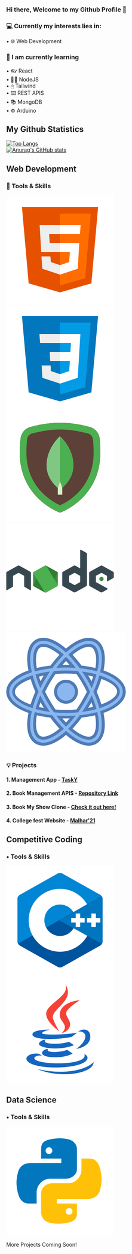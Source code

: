 ### Hi there, Welcome to my Github Profile 👋



<!--
**xxchanjotxx/xxchanjotxx** is a ✨ _special_ ✨ repository because its `README.md` (this file) appears on your GitHub profile.

Here are some ideas to get you started:

- 🔭 I’m currently working on ...
- 🌱 I’m currently learning ...
- 👯 I’m looking to collaborate on ...
- 🤔 I’m looking for help with ...
- 💬 Ask me about ...
- 📫 How to reach me: ...
- 😄 Pronouns: ...
- ⚡ Fun fact: ...
-->

### 💻 Currently my interests lies in: 
• 🌐 Web Development <br>


### 🌱 I am currently learning 
• 👓 React <br>
• 👨‍💻 NodeJS <br>
• 🖱 Tailwind <br>
• ⌨️ REST APIS <br>
• 📚 MongoDB <br>
• ⚙️ Arduino <br>




## My Github Statistics
[![Top Langs](https://github-readme-stats.vercel.app/api/top-langs/?username=xxchanjotxx&layout=compact&theme=radical&custom_title=Languages&card_width=800)](https://github.com/anuraghazra/github-readme-stats) <br>
[![Anurag's GitHub stats](https://github-readme-stats.vercel.app/api?username=xxchanjotxx)](https://github.com/anuraghazra/github-readme-stats)<br>


## Web Development
###  📌 Tools & Skills
![](/images/html.svg)
![](/images/icons8-css3.svg)
![](/images/icons8-mongodb.svg)
![](/images/icons8-nodejs.svg)
![](/images/icons8-react.svg)



###  💡 Projects
#### 1. Management App - <a href= "https://xxchanjotxx.github.io/TaskY__Website/">TaskY</a>
#### 2. Book Management APIS - <a href= "https://github.com/xxchanjotxx/BookManagementAPI">Repository Link</a>
#### 3. Book My Show Clone - <a href= "https://book-my-show-sand.vercel.app/">Check it out here!</a>
#### 4. College fest Website - <a href= "http://malharfest.org/">Malhar'21</a>




## Competitive Coding
### • Tools & Skills
![](/images/icons8-c++.svg)
![](/images/icons8-java.svg)



## Data Science
### • Tools & Skills
![](/images/icons8-python.svg)




 More Projects Coming Soon!

